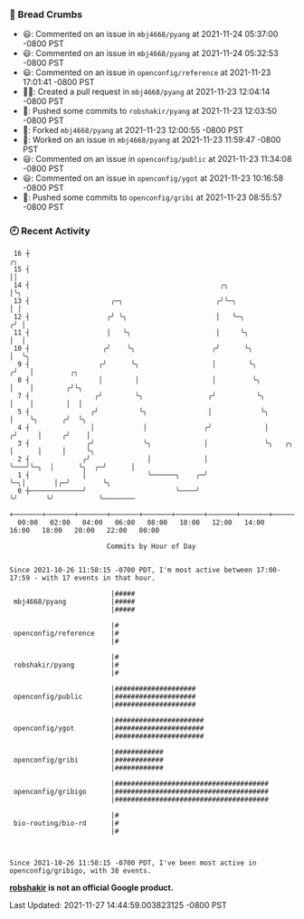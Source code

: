 ### 🍞 Bread Crumbs

 * 😃: Commented on an issue in `mbj4668/pyang` at 2021-11-24 05:37:00 -0800 PST
 * 😃: Commented on an issue in `mbj4668/pyang` at 2021-11-24 05:32:53 -0800 PST
 * 😃: Commented on an issue in `openconfig/reference` at 2021-11-23 17:01:41 -0800 PST
 * ✍🏼: Created a pull request in `mbj4668/pyang` at 2021-11-23 12:04:14 -0800 PST
 * 🚢: Pushed some commits to `robshakir/pyang` at 2021-11-23 12:03:50 -0800 PST
 * 🍴: Forked `mbj4668/pyang` at 2021-11-23 12:00:55 -0800 PST
 * 👀: Worked on an issue in `mbj4668/pyang` at 2021-11-23 11:59:47 -0800 PST
 * 😃: Commented on an issue in `openconfig/public` at 2021-11-23 11:34:08 -0800 PST
 * 😃: Commented on an issue in `openconfig/ygot` at 2021-11-23 10:16:58 -0800 PST
 * 🚢: Pushed some commits to `openconfig/gribi` at 2021-11-23 08:55:57 -0800 PST

### 🕘 Recent Activity
```
 16 ┼                                                                        ╭╮
 15 ┤                                                                        ││
 14 ┤                                               ╭╮                       │╰╮
 13 ┤                    ╭─╮                       ╭╯╰─╮                     │ │
 12 ┤                   ╭╯ ╰╮                      │   ╰─╮                  ╭╯ │
 11 ┤                   │   ╰╮                     │     ╰╮                 │  │
 10 ┤                  ╭╯    ╰╮                   ╭╯      ╰╮                │  ╰╮
  9 ┤                 ╭╯      ╰╮                  │        ╰╮              ╭╯   │         ╭╮
  8 ┤                 │        │                  │         ╰╮             │    │        ╭╯╰╮
  7 ┤                ╭╯        ╰╮                ╭╯          ╰╮            │    │        │  │
  5 ┤               ╭╯          ╰╮               │            ╰╮           │    ╰╮      ╭╯  ╰╮
  4 ┤               │            │              ╭╯             │          ╭╯     │     ╭╯    │
  3 ┤              ╭╯            ╰╮             │              ╰╮   ╭╮    │      │     │     ╰╮
  2 ┤             ╭╯              │             │               ╰───╯╰─╮  │      ╰╮  ╭─╯      │
  1 ┤             │               ╰──────╮    ╭─╯                      ╰─╮│       │╭─╯        ╰╮
  0 ┼─────────────╯                      ╰────╯                          ╰╯       ╰╯           ╰────────
    +───────+───────+───────+───────+───────+───────+───────+───────+───────+───────+───────+───────+────
  00:00   02:00   04:00   06:00   08:00   10:00   12:00   14:00   16:00   18:00   20:00   22:00   00:00   

						Commits by Hour of Day


Since 2021-10-26 11:58:15 -0700 PDT, I'm most active between 17:00-17:59 - with 17 events in that hour.

```



```
                         |#####
 mbj4668/pyang           |#####
                         |#####

                         |#
 openconfig/reference    |#
                         |#

                         |#
 robshakir/pyang         |#
                         |#

                         |####################
 openconfig/public       |####################
                         |####################

                         |######################
 openconfig/ygot         |######################
                         |######################

                         |############
 openconfig/gribi        |############
                         |############

                         |######################################
 openconfig/gribigo      |######################################
                         |######################################

                         |#
 bio-routing/bio-rd      |#
                         |#



Since 2021-10-26 11:58:15 -0700 PDT, I've been most active in openconfig/gribigo, with 38 events.

```
**[robshakir](mailto:robjs@google.com) is not an official Google product.**  


Last Updated: 2021-11-27 14:44:59.003823125 -0800 PST
